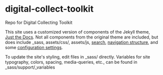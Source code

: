 # digital-collect-toolkit
Repo for Digital Collecting Toolkit

This site uses a customized version of components of the Jekyll theme, [Just the Docs](https://pmarsceill.github.io/just-the-docs/). Not all components from the original theme are included, but does include _sass, assets/css/, assets/js, [search](https://pmarsceill.github.io/just-the-docs/docs/search/), [navigation structure](https://pmarsceill.github.io/just-the-docs/docs/navigation-structure/), and some [configuration settings](https://pmarsceill.github.io/just-the-docs/docs/configuration/).

To update the site's styling, edit files in _sass/ directly. Variables for site typography, colors, spacing, media-queries, etc., can be found in _sass/support/_variables



